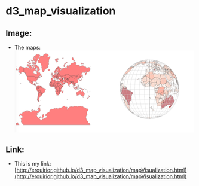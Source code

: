 # d3_map_visualization
Image:
---
- The maps: ![map](image/mapVisualization.png)

Link:
---
- This is my link:[http://erouirior.github.io/d3_map_visualization/mapVisualization.html](http://erouirior.github.io/d3_map_visualization/mapVisualization.html)
